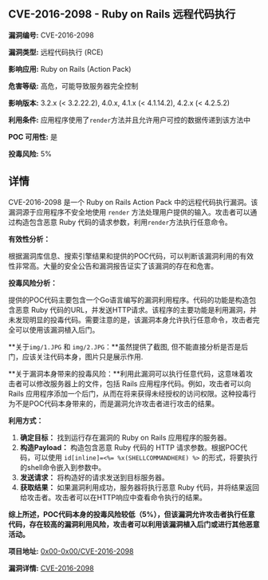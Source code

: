 ## CVE-2016-2098 - Ruby on Rails 远程代码执行

**漏洞编号:** CVE-2016-2098

**漏洞类型:** 远程代码执行 (RCE)

**影响应用:** Ruby on Rails (Action Pack)

**危害等级:** 高危，可能导致服务器完全控制

**影响版本:** 3.2.x (< 3.2.22.2), 4.0.x, 4.1.x (< 4.1.14.2), 4.2.x (< 4.2.5.2)

**利用条件:** 应用程序使用了`render`方法并且允许用户可控的数据传递到该方法中

**POC 可用性:** 是

**投毒风险:** 5%

## 详情

CVE-2016-2098 是一个 Ruby on Rails Action Pack 中的远程代码执行漏洞。该漏洞源于应用程序不安全地使用 `render` 方法处理用户提供的输入。攻击者可以通过构造包含恶意 Ruby 代码的请求参数，利用`render`方法执行任意命令。 

**有效性分析：**

根据漏洞库信息、搜索引擎结果和提供的POC代码，可以判断该漏洞利用的有效性非常高。大量的安全公告和漏洞报告证实了该漏洞的存在和危害。

**投毒风险分析：**

提供的POC代码主要包含一个Go语言编写的漏洞利用程序。代码的功能是构造包含恶意 Ruby 代码的URL，并发送HTTP请求。该程序的主要功能是利用漏洞，并未发现明显的投毒代码。需要注意的是，该漏洞本身允许执行任意命令，攻击者完全可以使用该漏洞植入后门。

**关于`img/1.JPG` 和 `img/2.JPG`：**虽然提供了截图, 但不能直接分析是否是后门，应该关注代码本身，图片只是展示作用.

**关于漏洞本身带来的投毒风险：**利用此漏洞可以执行任意代码，这意味着攻击者可以修改服务器上的文件，包括 Rails 应用程序代码。例如，攻击者可以向 Rails 应用程序添加一个后门，从而在将来获得未经授权的访问权限。这种投毒行为不是POC代码本身带来的，而是漏洞允许攻击者进行攻击的结果。

**利用方式：**

1.  **确定目标：** 找到运行存在漏洞的 Ruby on Rails 应用程序的服务器。
2.  **构造Payload：**  构造包含恶意 Ruby 代码的 HTTP 请求参数。根据POC代码，可以使用 `id[inline]=<%= %x(SHELLCOMMANDHERE) %>` 的形式，将要执行的shell命令嵌入到参数中。
3.  **发送请求：** 将构造好的请求发送到目标服务器。
4.  **获取结果：**  如果漏洞利用成功，服务器将执行恶意 Ruby 代码，并将结果返回给攻击者。攻击者可以在HTTP响应中查看命令执行的结果。

**综上所述，POC代码本身的投毒风险较低（5%），但该漏洞允许攻击者执行任意代码，存在较高的漏洞利用风险，攻击者可以利用该漏洞植入后门或进行其他恶意活动。**

**项目地址:** [0x00-0x00/CVE-2016-2098](https://github.com/0x00-0x00/CVE-2016-2098)

**漏洞详情:** [CVE-2016-2098](https://nvd.nist.gov/vuln/detail/CVE-2016-2098)
